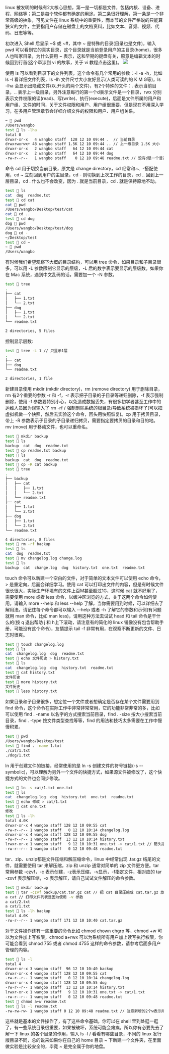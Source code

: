 linux 被发明的时候有2大核心思想，第一是一切都是文件，包括内核、设备、进程、网络等；第二是每个软件都有确定的用途。第二条很好理解，第一条是一个非常高级的抽象，可见文件在 linux 系统中的重要性，而本节的文件严格说的只能算狭义的文件，主要指用户存储在磁盘上的文档资料，比如文本、音频、视频、代码、日志等等。

初次进入 Shell 后显示 ~$ 或 ~#，其中 ~ 是特殊的目录(目录也是文件)，输入 pwd 可以看到它的真实目录，这个目录就是当前登录用户的主目录(home)，很多人也叫家目录，为什么要用 ~ 表示，这和早期的键盘有关，原意是编辑文本的时候回到行首(这个牵涉到 vi 的故事，关于 vi 教程点击这里)。
![](http://develop-developer.oss-cn-hangzhou.aliyuncs.com/images/N9Ldb5wcekPzbZvPN-pQ8MOhhUN8EOOejHDCwgUSWf.png?x-oss-process=style/txt-water)

使用 ls 可以看到目录下的文件列表，这个命令有几个常用的参数：-l -a -h，比如 ls -l 看详细文件列表，ls -lh 文件尺寸大小友好显示(人类可读的的 K M G等)，ls -lha 会显示出隐藏文件(以.开头的两个文件)，有2个特殊的文件：. 表示当前目录，.. 表示上一级目录，另外注意每行的第一个d表示文件是一个目录，rwx 分别表示文件权限的读(read)、写(write)、执行(execute)，后面是文件所属的用户和用户组、文件的时间，关于文件权限和用户、用户组很重要，但是现在不用深入学习，在多用户管理章节会详细介绍文件的权限和用户、用户组关系。

```bash
~ 🍎 pwd
/Users/wangbo
test 🍎 ls -lha
total 0
drwxr-xr-x   4 wangbo staff  128 12 10 09:44 .  // 当前目录
drwxrwxrwx+ 48 wangbo staff 1.5K 12 10 09:44 .. // 上一级目录 1.5K 大小
drwxr-xr-x   2 wangbo staff   64 12 10 09:44 cat
drwxr-xr-x   2 wangbo staff   64 12 10 09:44 dog
-rw-r--r--   1 wangbo staff    0 12 10 09:48 readme.txt // 没有d是一个普通文件
```

命令 cd 用于切换当前目录，原文是 change directory，cd 经常和~、-搭配使用，cd ~ 立刻回到用户的主目录，cd - 则切换到上次工作的目录，cd .. 回到上一层目录，cd . 什么也不会改变，因为 . 就是当前目录，cd . 就是保持原地不动。

```bash
test 🍎 ls 
cat  dog  readme.txt
test 🍎 cd cat
cat 🍎 pwd
/Users/wangbo/Desktop/test/cat
cat 🍎 cd ..
test 🍎 cd dog 
dog 🍎 pwd
/Users/wangbo/Desktop/test/dog
dog 🍎 cd -
~/Desktop/test
test 🍎 cd ~
~ 🍎 pwd
/Users/wangbo
```

有时候我们希望观察下大概的目录结构，可以用 tree 命令，如果目录和子目录很多，可以用 -L 参数限制它显示的层级，-L 后的数字表示要显示的层级数。如果你在 Mac 系统，遇到中文乱码的话，需要加一个 -N 参数。

```bash
test 🍎 tree
.
├── cat
│   ├── 1.txt 
│   └── 2.txt
├── dog
│   ├── 1.txt
│   └── 2.txt
└── readme.txt

2 directories, 5 files
```
控制显示层数:  

```bash
test 🍎 tree -L 1 // 只显示1层
.
├── cat
├── dog
└── readme.txt

2 directories, 1 file
```

新建目录使用 mkdir (mkdir directory)，rm (remove directory) 用于删除目录，rm 有2个重要的参数 -r 和 -f，-r 表示把子目录的子目录等递归删除，-f 表示强制删除，使用 -f 参数要特别小心，以免造成数据丢失，有很多初学者甚至工作中的运维人员因为误输入了 rm -rf / 强制删除系统的根目录/导致系统被损坏了(可以把虚拟机做一个快照，然后去实验这个命令，回头用快照恢复)。cp 用于拷贝目录，带上 -R 参数表示子目录的子目录递归拷贝，需要指定要拷贝的目录和目的地。mv (move) 用于移动文件，也可以重命名。

```bash
test 🍎 mkdir backup
test 🍎 ls
backup  cat  dog  readme.txt
test 🍎 cp readme.txt backup 
test 🍎 ls
backup  cat  dog  readme.txt
test 🍎 cp -R cat backup 
test 🍎 tree
.
├── backup
│   ├── cat
│   │   ├── 1.txt
│   │   └── 2.txt
│   └── readme.txt
├── cat
│   ├── 1.txt
│   └── 2.txt
├── dog
│   ├── 1.txt
│   └── 2.txt
└── readme.txt

4 directories, 8 files
test 🍎 rm -rf backup 
test 🍎 ls
cat  dog  readme.txt
test 🍎 mv changelog.log change.log    
test 🍎 ls
backup  cat  change.log  dog  history.txt  one.txt  readme.txt
```

touch 命令可以新建一个空白的文件，对于简单的文本文件可以使用 echo 命令，> 是重定向，后面会详细学习。使用 cat 可以打印出文件的内容，但是有时候文件很长很大，实际生产环境有的文件上百M甚至超过1G，这时候 cat 就不好用了，需要使用 more 或者 less 命令，以缓冲区浏览的方式，关于这两个命令如何使用，请输入 more --help 和 less --help 了解，当你需要用到时候，可以详细去了解用法。请记住每个命令都可以输入 --help 或者 -h 了解它的参数和示例(有问题就用 man 命令，比如 man less)，请用这种方法去试试 head 和 tail 命令是干什么的(按 q 退出帮助 j 和 h上下滚动，请注意有的简化的 linux 镜像没有包含帮助手册，可能没有这个命令)，友情提示 tail -f 非常有用，在观察不断更新的文件、日志时很爽。

```bash
test 🍎 touch changelog.log
test 🍎 ls
cat  changelog.log  dog  readme.txt
test 🍎 echo 文件历史 > history.txt
test 🍎 ls
cat  changelog.log  dog  history.txt  readme.txt
test 🍎 cat history.txt 
文件历史
test 🍎 more history.txt 
文件历史
test 🍎 less history.txt
```

如果目录和子目录很多，想定位一个文件或者想确定是否存在某个文件需要用到 find 命令，这个命令在实际工作中非常非常常用，它的功能非常非常的多，比如可以使用 find . -name 以名字的方式搜索当前目录，find . -size 按大小搜索当前目录，find . -type 按文件类型查找等等，find 的用法和技巧太多需要在工作中慢慢积累。

```bash
test 🍎 pwd
/Users/wangbo/Desktop/test
test 🍎 find . -name 1.txt
./cat/1.txt
./dog/1.txt
```

ln 用于创建文件的链接，经常使用的是 ln -s 创建文件的符号链接(-s --symbolic)，可以理解为另外一个文件的快捷方式，如果源文件被修改了，这个快捷方式的文件也会同步修改。

```bash
test 🍎 ln -s cat/1.txt one.txt
test 🍎 ls
cat  changelog.log  dog  history.txt  one.txt  readme.txt
test 🍎 echo 修改 > cat/1.txt
test 🍎 cat one.txt 
修改
test 🍎 ls -lh
total 4.0K
drwxr-xr-x 4 wangbo staff 128 12 10 09:55 cat
-rw-r--r-- 1 wangbo staff   0 12 10 10:14 changelog.log
drwxr-xr-x 4 wangbo staff 128 12 10 09:55 dog
-rw-r--r-- 1 wangbo staff  13 12 10 10:14 history.txt
lrwxr-xr-x 1 wangbo staff   9 12 10 10:31 one.txt -> cat/1.txt // 箭头指向了源文件
-rw-r--r-- 1 wangbo staff   0 12 10 09:48 readme.txt
```

tar、zip、unzip都是文件压缩和解压缩命令，linux 中经常出现 .tar.gz 结尾的文件，就需要使用 tar 来解压缩，zip 和 unzip 通常对简单的 zip 文件更方便。tar 常用参数 -czvf，-c 表示创建，-z表示压缩，-v显示，-f指定文件，相对应的 tar -zxvf 表示解压缩，-x 表示解压，请自己试试文件解压的命令参数。

```bash
test 🍎 mkdir backup
test 🍎 tar -czvf backup/cat.tar.gz cat // 把 cat 目录压缩成 cat.tar.gz 放到 backup 目录去   
a cat // 打印文件列表是因为使用 -v 参数
a cat/2.txt
a cat/1.txt
test 🍎 ls -lh backup 
total 4.0K
-rw-r--r-- 1 wangbo staff 171 12 10 10:40 cat.tar.gz
```

对于文件操作还有一些重要的命令比如 chmod chown chgrp 等，chmod +w 可以为文件加上写权限，chmod a+rwx 可以为系统所有用户加上读写执行权限，你可能会看到 chmod 755 或者 chmod 4755 这样的命令参数，请参考后面多用户管理的内容。

```bash
test 🍎 ls -l
total 4
drwxr-xr-x 3 wangbo staff  96 12 10 10:40 backup
drwxr-xr-x 4 wangbo staff 128 12 10 09:55 cat
-rw-r--r-- 1 wangbo staff   0 12 10 10:14 changelog.log
drwxr-xr-x 4 wangbo staff 128 12 10 09:55 dog
-rw-r--r-- 1 wangbo staff  13 12 10 10:14 history.txt
lrwxr-xr-x 1 wangbo staff   9 12 10 10:31 one.txt -> cat/1.txt
-rw-r--r-- 1 wangbo staff   0 12 10 09:48 readme.txt
test 🍎 chmod a+w readme.txt 
test 🍎 ls -l readme.txt 
-rw-rw-rw- 1 wangbo staff 0 12 10 09:48 readme.txt // 注意新增的2个w表示用户组用户和其他用户都具有该文件的写权限
```

这些就是基本的文件操作了，有了这些命令基础，你可以在 shell 里到处逛一逛了，有一些系统目录很重要，如果被破坏，系统可能会瘫痪，所以你有必要先去了解一下 linux 的各个目录的作用，输入 ls -l / 看看有哪些目录，不同的 linux 发行版目录不同，总的说来如果你在自己的 home 目录 ~ 下新建一个文件夹，在里面做实验是比较安全的，毕竟 ~ 是完全属于你的地盘。
